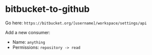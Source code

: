 # bitbucket-to-github

Go here: `https://bitbucket.org/[username]/workspace/settings/api`

Add a new consumer:

- Name: `anything`
- Permissions: `repository -> read`